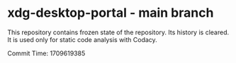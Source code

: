 # xdg-desktop-portal - main branch

This repository contains frozen state of the repository.
Its history is cleared. It is used only for static code
analysis with Codacy.

Commit Time: 1709619385